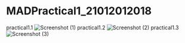 # MADPractical1_21012012018
practical1.1
![Screenshot (1)](https://user-images.githubusercontent.com/111947429/186881642-bb923049-9a34-4068-b6a9-4452c41c72a3.png)
practical1.2
![Screenshot (2)](https://user-images.githubusercontent.com/111947429/186922714-378f7fc5-b746-4511-8e77-a43549f88729.png)
practical1.3
![Screenshot (3)](https://user-images.githubusercontent.com/111947429/186922943-f4e8c267-eab1-48da-a695-137a5287999e.png)
